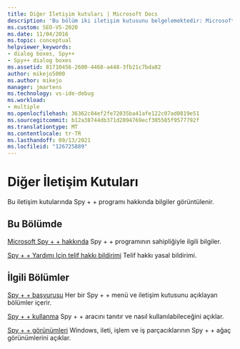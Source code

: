 ```yaml
---
title: Diğer Iletişim kutuları | Microsoft Docs
description: 'Bu bölüm iki iletişim kutusunu belgelemektedir: Microsoft Spy + + hakkında ve Spy + + Yardımı için telif hakkı bildirimi.'
ms.custom: SEO-VS-2020
ms.date: 11/04/2016
ms.topic: conceptual
helpviewer_keywords:
- dialog boxes, Spy++
- Spy++ dialog boxes
ms.assetid: 81710456-2600-4468-a448-3fb21c7bda82
author: mikejo5000
ms.author: mikejo
manager: jmartens
ms.technology: vs-ide-debug
ms.workload:
- multiple
ms.openlocfilehash: 36362c04ef2fe72035ba41afe122c07ad0819e51
ms.sourcegitcommit: b12a38744db371d2894769ecf305585f9577792f
ms.translationtype: MT
ms.contentlocale: tr-TR
ms.lasthandoff: 09/13/2021
ms.locfileid: "126725889"
---
```

# <a name="other-dialog-boxes"></a>Diğer İletişim Kutuları
Bu iletişim kutularında Spy + + programı hakkında bilgiler görüntülenir.

## <a name="in-this-section"></a>Bu Bölümde
 [Microsoft Spy + + hakkında](../debugger/about-microsoft-spy-increment.md) Spy + + programının sahipliğiyle ilgili bilgiler.

 [Spy + + Yardımı Için telif hakkı bildirimi](../debugger/copyright-notice-for-spy-increment-help.md) Telif hakkı yasal bildirimi.

## <a name="related-sections"></a>İlgili Bölümler
 [Spy + + başvurusu](../debugger/spy-increment-reference.md) Her bir Spy + + menü ve iletişim kutusunu açıklayan bölümler içerir.

 [Spy + + kullanma](../debugger/using-spy-increment.md) Spy + + aracını tanıtır ve nasıl kullanılabileceğini açıklar.

 [Spy + + görünümleri](../debugger/spy-increment-views.md) Windows, ileti, işlem ve iş parçacıklarının Spy + + ağaç görünümlerini açıklar.